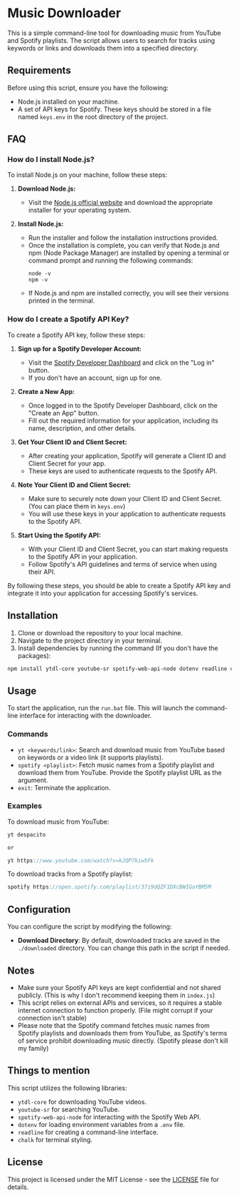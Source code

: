 # Music Downloader

This is a simple command-line tool for downloading music from YouTube and Spotify playlists. The script allows users to search for tracks using keywords or links and downloads them into a specified directory.

## Requirements

Before using this script, ensure you have the following:

- Node.js installed on your machine.
- A set of API keys for Spotify. These keys should be stored in a file named `keys.env` in the root directory of the project.

## FAQ

### How do I install Node.js?

To install Node.js on your machine, follow these steps:

1. **Download Node.js:**
   - Visit the [Node.js official website](https://nodejs.org/) and download the appropriate installer for your operating system.

2. **Install Node.js:**
   - Run the installer and follow the installation instructions provided.
   - Once the installation is complete, you can verify that Node.js and npm (Node Package Manager) are installed by opening a terminal or command prompt and running the following commands:
     ```
     node -v
     npm -v
     ```
   - If Node.js and npm are installed correctly, you will see their versions printed in the terminal.

### How do I create a Spotify API Key?

To create a Spotify API key, follow these steps:

1. **Sign up for a Spotify Developer Account:**
   - Visit the [Spotify Developer Dashboard](https://developer.spotify.com/dashboard/login) and click on the "Log in" button.
   - If you don't have an account, sign up for one.

2. **Create a New App:**
   - Once logged in to the Spotify Developer Dashboard, click on the "Create an App" button.
   - Fill out the required information for your application, including its name, description, and other details.

3. **Get Your Client ID and Client Secret:**
   - After creating your application, Spotify will generate a Client ID and Client Secret for your app.
   - These keys are used to authenticate requests to the Spotify API.

4. **Note Your Client ID and Client Secret:**
   - Make sure to securely note down your Client ID and Client Secret. (You can place them in `keys.env`)
   - You will use these keys in your application to authenticate requests to the Spotify API.

5. **Start Using the Spotify API:**
   - With your Client ID and Client Secret, you can start making requests to the Spotify API in your application.
   - Follow Spotify's API guidelines and terms of service when using their API.

By following these steps, you should be able to create a Spotify API key and integrate it into your application for accessing Spotify's services.

## Installation

1. Clone or download the repository to your local machine.
2. Navigate to the project directory in your terminal.
3. Install dependencies by running the command (If you don't have the packages):

```bash
npm install ytdl-core youtube-sr spotify-web-api-node dotenv readline chalk
```

## Usage

To start the application, run the `run.bat` file. This will launch the command-line interface for interacting with the downloader.

### Commands

- `yt <keywords/link>`: Search and download music from YouTube based on keywords or a video link (it supports playlists).
- `spotify <playlist>`: Fetch music names from a Spotify playlist and download them from YouTube. Provide the Spotify playlist URL as the argument.
- `exit`: Terminate the application.

### Examples

To download music from YouTube:
```js
yt despacito

or

yt https://www.youtube.com/watch?v=kJQP7kiw5Fk
```

To download tracks from a Spotify playlist:
```js
spotify https://open.spotify.com/playlist/37i9dQZF1DXcBWIGoYBM5M
```


## Configuration

You can configure the script by modifying the following:

- **Download Directory**: By default, downloaded tracks are saved in the `./downloaded` directory. You can change this path in the script if needed.

## Notes

- Make sure your Spotify API keys are kept confidential and not shared publicly. (This is why I don't recommend keeping them in `index.js`)
- This script relies on external APIs and services, so it requires a stable internet connection to function properly. (File might corrupt if your connection isn't stable)
- Please note that the Spotify command fetches music names from Spotify playlists and downloads them from YouTube, as Spotify's terms of service prohibit downloading music directly. (Spotify please don't kill my family)

## Things to mention

This script utilizes the following libraries:

- `ytdl-core` for downloading YouTube videos.
- `youtube-sr` for searching YouTube.
- `spotify-web-api-node` for interacting with the Spotify Web API.
- `dotenv` for loading environment variables from a `.env` file.
- `readline` for creating a command-line interface.
- `chalk` for terminal styling.

## License

This project is licensed under the MIT License - see the [LICENSE](LICENSE) file for details.
